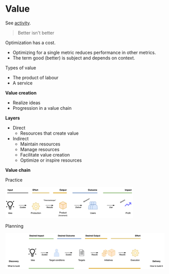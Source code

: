 # Value

See [activity](../subjects/activity.md).

> Better isn't better

Optimization has a cost.

- Optimizing for a single metric reduces performance in other metrics.
- The term good (better) is subject and depends on context.

Types of value

- The product of labour
- A service

**Value creation**

- Realize ideas
- Progression in a value chain

**Layers**

- Direct
  - Resources that create value
- Indirect
  - Maintain resources
  - Manage resources
  - Facilitate value creation
  - Optimize or inspire resources

**Value chain**

Practice

<img src="../img/output-outcome-impact.png" alt="output-outcome-impact-project" style="width:80%;" />

Planning

![output-outcome-impact-reversed](../img/output-outcome-impact-reversed.png)
